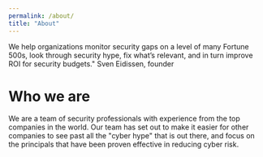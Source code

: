 ```yaml
---
permalink: /about/
title: "About"
---
```


We help organizations monitor security gaps on a level of many Fortune 500s, 
look through security hype,
fix what’s relevant, 
and in turn improve ROI for security budgets."
Sven Eidissen, founder

# Who we are
We are a team of security professionals with experience from the top companies in the world. Our team has set out to make it easier for other companies to see past all the "cyber hype" that is out there, and focus on the principals that have been proven effective in reducing cyber risk. 